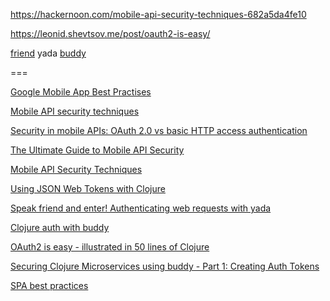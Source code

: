 https://hackernoon.com/mobile-api-security-techniques-682a5da4fe10

https://leonid.shevtsov.me/post/oauth2-is-easy/

[friend](https://github.com/cemerick/friend)
yada
[buddy](https://github.com/funcool/buddy)

===

[Google Mobile App Best Practises](https://developers.google.com/identity/work/saas-mobile-apps)

[Mobile API security techniques](https://www.approov.io/blog/mobile-api-security-techniques-part-2.html)

[Security in mobile APIs: OAuth 2.0 vs basic HTTP access authentication](https://bbvaopen4u.com/en/actualidad/security-mobile-apis-oauth-20-vs-basic-http-access-authentication)

[The Ultimate Guide to Mobile API Security](https://stormpath.com/blog/the-ultimate-guide-to-mobile-api-security)

[Mobile API Security Techniques](https://hackernoon.com/mobile-api-security-techniques-682a5da4fe10)

[Using JSON Web Tokens with Clojure](http://www.bradcypert.com/using-json-web-tokens-with-clojure/)

[Speak friend and enter! Authenticating web requests with yada](https://juxt.pro/blog/posts/yada-authentication.html)

[Clojure auth with buddy](https://adambard.com/blog/clojure-auth-with-buddy/)

[OAuth2 is easy - illustrated in 50 lines of Clojure](https://leonid.shevtsov.me/post/oauth2-is-easy/)

[Securing Clojure Microservices using buddy - Part 1: Creating Auth Tokens](http://rundis.github.io/blog/2015/buddy_auth_part1.html)

[SPA best practices](https://stackoverflow.com/questions/20963273/spa-best-practices-for-authentication-and-session-management)